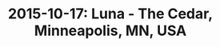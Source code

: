 ---
layout: show
title: '2015-10-17: Luna - The Cedar, Minneapolis, MN, USA'
name: 2015-10-17-luna-the-cedar-minneapolis-mn-usa
artist-name: 'Luna'
show-venue: 'The Cedar, Minneapolis, MN, USA'
show-setlist: 
show-date: 2015-10-17
show-radio: 
show-lastfm: 
show-cancelled: 
performers: [
  "Dean Wareham - guitar/vocals",
  "Sean Eden - guitar",
  "Lee Wall - drums",
  "Britta Phillips - bass"
  ]
facebook-event-url: 
show-poster-url: 
show-ticket-url: 'https://www.ticketfly.com/purchase/event/855435?utm_medium=bks'
show-venue-website: 'http://www.thecedar.org/events/2015/10/17/luna-special-guest'
show-additional: 
---